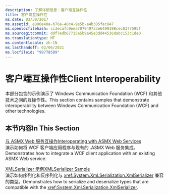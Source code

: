 ```yaml
---
description: 了解详细信息：客户端互操作性
title: 客户端互操作性
ms.date: 03/30/2017
ms.assetid: e890e40a-b76a-48c4-9e5b-a4b385fac847
ms.openlocfilehash: cc3ecafc9eea707949733e6499198cec0377595f
ms.sourcegitcommit: ddf7edb67715a5b9a45e3dd44536dabc153c1de0
ms.translationtype: MT
ms.contentlocale: zh-CN
ms.lasthandoff: 02/06/2021
ms.locfileid: "99778589"
---
```

# <a name="client-interoperability"></a><span data-ttu-id="a6f9c-103">客户端互操作性</span><span class="sxs-lookup"><span data-stu-id="a6f9c-103">Client Interoperability</span></span>

<span data-ttu-id="a6f9c-104">本部分包含的示例演示了 Windows Communication Foundation (WCF) 和其他技术之间的互操作性。</span><span class="sxs-lookup"><span data-stu-id="a6f9c-104">This section contains samples that demonstrate interoperability between Windows Communication Foundation (WCF) and other technologies.</span></span>  
  
## <a name="in-this-section"></a><span data-ttu-id="a6f9c-105">本节内容</span><span class="sxs-lookup"><span data-stu-id="a6f9c-105">In This Section</span></span>  

 [<span data-ttu-id="a6f9c-106">与 ASMX Web 服务互操作</span><span class="sxs-lookup"><span data-stu-id="a6f9c-106">Interoperating with ASMX Web Services</span></span>](interoperating-with-asmx-web-services.md)  
 <span data-ttu-id="a6f9c-107">演示如何将 WCF 客户端应用程序与现有的 .ASMX Web 服务集成。</span><span class="sxs-lookup"><span data-stu-id="a6f9c-107">Demonstrates how to integrate a WCF client application with an existing ASMX Web service.</span></span>  
  
 [<span data-ttu-id="a6f9c-108">XMLSerializer 示例</span><span class="sxs-lookup"><span data-stu-id="a6f9c-108">XMLSerializer Sample</span></span>](xmlserializer-sample.md)  
 <span data-ttu-id="a6f9c-109">演示如何序列化和反序列化与 <xref:System.Xml.Serialization.XmlSerializer> 兼容的类型。</span><span class="sxs-lookup"><span data-stu-id="a6f9c-109">Demonstrates how to serialize and deserialize types that are compatible with the <xref:System.Xml.Serialization.XmlSerializer>.</span></span>
